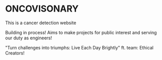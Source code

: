 # ONCOVISONARY
This is a cancer detection website

Building in process!
Aims to make projects for public interest and serving our duty as engineers!

"Turn challenges into triumphs: Live Each Day Brightly"
ft. team: Ethical Creators!
